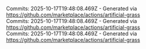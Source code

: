 Commits: 2025-10-17T19:48:08.469Z - Generated via https://github.com/marketplace/actions/artificial-grass
<br>
Commits: 2025-10-17T19:48:08.469Z - Generated via https://github.com/marketplace/actions/artificial-grass
<br>
Commits: 2025-10-17T19:48:08.469Z - Generated via https://github.com/marketplace/actions/artificial-grass
<br>

